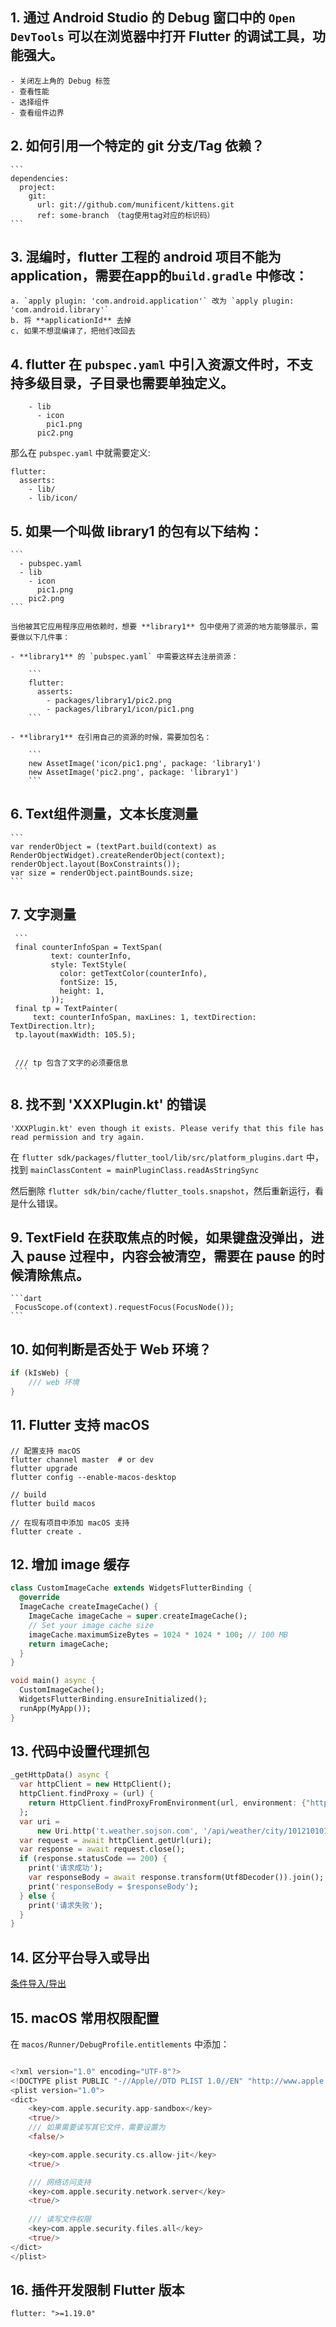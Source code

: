 ## 1. 通过 Android Studio 的 Debug 窗口中的 `Open DevTools` 可以在浏览器中打开 Flutter 的调试工具，功能强大。  
    - 关闭左上角的 Debug 标签
    - 查看性能
    - 选择组件
    - 查看组件边界

## 2. 如何引用一个特定的 **git** 分支/Tag 依赖？

    ```
    dependencies:
      project:
        git:
          url: git://github.com/munificent/kittens.git
          ref: some-branch （tag使用tag对应的标识码）
    ```


## 3. 混编时，flutter 工程的 android 项目不能为 application，需要在app的`build.gradle` 中修改：
    a. `apply plugin: 'com.android.application'` 改为 `apply plugin: 'com.android.library'`
    b. 将 **applicationId** 去掉
    c. 如果不想混编译了，把他们改回去

## 4. flutter 在 `pubspec.yaml` 中引入资源文件时，不支持多级目录，子目录也需要单独定义。 

``` 
    - lib
      - icon
        pic1.png
      pic2.png
```  

那么在 `pubspec.yaml` 中就需要定义: 

  ```
  flutter:
    asserts:
      - lib/
      - lib/icon/
  ```

## 5. 如果一个叫做 **library1** 的包有以下结构：
  
    ```
      - pubspec.yaml
      - lib
        - icon
          pic1.png
        pic2.png
    ```  

    当他被其它应用程序应用依赖时，想要 **library1** 包中使用了资源的地方能够展示，需要做以下几件事：  

    - **library1** 的 `pubspec.yaml` 中需要这样去注册资源：   

        ```  
        flutter:
          asserts:
            - packages/library1/pic2.png
            - packages/library1/icon/pic1.png
        ```  

    - **library1** 在引用自己的资源的时候，需要加包名：   

        ```
        new AssetImage('icon/pic1.png', package: 'library1')
        new AssetImage('pic2.png', package: 'library1')
        ```  


## 6. Text组件测量，文本长度测量

    ```
    var renderObject = (textPart.build(context) as RenderObjectWidget).createRenderObject(context);
    renderObject.layout(BoxConstraints());
    var size = renderObject.paintBounds.size;
    ```


## 7. 文字测量

     ```
     final counterInfoSpan = TextSpan(
             text: counterInfo,
             style: TextStyle(
               color: getTextColor(counterInfo),
               fontSize: 15,
               height: 1,
             ));
     final tp = TextPainter(
         text: counterInfoSpan, maxLines: 1, textDirection: TextDirection.ltr);
     tp.layout(maxWidth: 105.5);


     /// tp 包含了文字的必须要信息
     ```

## 8. 找不到 'XXXPlugin.kt' 的错误
    
   ```
   'XXXPlugin.kt' even though it exists. Please verify that this file has read permission and try again.
   ```
   
   在 `flutter sdk/packages/flutter_tool/lib/src/platform_plugins.dart` 中，找到 `mainClassContent = mainPluginClass.readAsStringSync`
   
   然后删除 `flutter sdk/bin/cache/flutter_tools.snapshot`，然后重新运行，看是什么错误。
   

## 9. TextField 在获取焦点的时候，如果键盘没弹出，进入 pause 过程中，内容会被清空，需要在 pause 的时候清除焦点。
    ```dart
     FocusScope.of(context).requestFocus(FocusNode()); 
    ```

## 10. 如何判断是否处于 **Web** 环境？

```dart
if (kIsWeb) {
    /// web 环境
}
```

## 11. Flutter 支持 macOS

```
// 配置支持 macOS
flutter channel master  # or dev
flutter upgrade
flutter config --enable-macos-desktop

// build
flutter build macos

// 在现有项目中添加 macOS 支持
flutter create .
```

## 12. 增加 image 缓存

```dart
class CustomImageCache extends WidgetsFlutterBinding {
  @override
  ImageCache createImageCache() {
    ImageCache imageCache = super.createImageCache();
    // Set your image cache size
    imageCache.maximumSizeBytes = 1024 * 1024 * 100; // 100 MB
    return imageCache;
  }
}

void main() async {
  CustomImageCache();
  WidgetsFlutterBinding.ensureInitialized();
  runApp(MyApp());
}
```

## 13. 代码中设置代理抓包

```dart
_getHttpData() async {
  var httpClient = new HttpClient();
  httpClient.findProxy = (url) {
    return HttpClient.findProxyFromEnvironment(url, environment: {"http_proxy": 'http://192.168.124.7:8888',});
  };
  var uri =
      new Uri.http('t.weather.sojson.com', '/api/weather/city/101210101');
  var request = await httpClient.getUrl(uri);
  var response = await request.close();
  if (response.statusCode == 200) {
    print('请求成功');
    var responseBody = await response.transform(Utf8Decoder()).join();
    print('responseBody = $responseBody');
  } else {
    print('请求失败');
  }
}

```

## 14. 区分平台导入或导出

[条件导入/导出](https://dart.cn/guides/libraries/create-library-packages)

## 15. macOS 常用权限配置

在 `macos/Runner/DebugProfile.entitlements` 中添加：

```dart

<?xml version="1.0" encoding="UTF-8"?>
<!DOCTYPE plist PUBLIC "-//Apple//DTD PLIST 1.0//EN" "http://www.apple.com/DTDs/PropertyList-1.0.dtd">
<plist version="1.0">
<dict>
	<key>com.apple.security.app-sandbox</key>
	<true/> 
    /// 如果需要读写其它文件，需要设置为 
    <false/>

	<key>com.apple.security.cs.allow-jit</key>
	<true/>

    /// 网络访问支持    
	<key>com.apple.security.network.server</key>
	<true/>
    
    /// 读写文件权限
    <key>com.apple.security.files.all</key>
    <true/>
</dict>
</plist>
```

## 16. 插件开发限制 Flutter 版本

```
flutter: ">=1.19.0"
```
